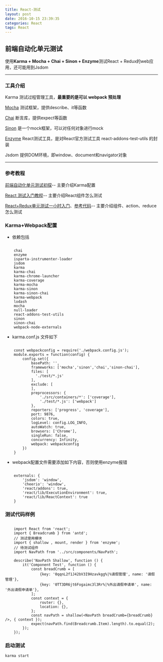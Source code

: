 ```yaml
---
title: React-测试
layout: post
date: 2016-10-15 23:39:35
categories: React
tags: React
---
```


## 前端自动化单元测试

使用**Karma + Mocha + Chai + Sinon + Enzyme**测试React + Redux的web应用，还可能用到Jsdom

---
### 工具介绍

Karma 测试过程管理工具，**最重要的是可以 webpack 预处理**

[Mocha](http://mochajs.org/) 测试框架，提供describe、it等函数

[Chai](http://chaijs.com/api/) 断言库，提供expect等函数

[Sinon](http://sinonjs.org/) 是一个mock框架，可以对任何对象进行mock

[Enzyme](http://airbnb.io/enzyme/) React测试工具，是对React官方测试工具 react-addons-test-utils 的封装

Jsdom 提供DOM环境，即window、document和navigator对象

---
### 参考教程

[前端自动化单元测试初探](http://www.jianshu.com/p/6726c0410650)-- 主要介绍Karma配置

[React 测试入门教程](http://www.ruanyifeng.com/blog/2016/02/react-testing-tutorial.html)-- 主要介绍React组件怎么测试

[React+Redux单元测试一小时入门](https://segmentfault.com/a/1190000006678143?hmsr=toutiao.io&utm_medium=toutiao.io&utm_source=toutiao.io)、[参考代码](https://github.com/cody-lettau/react-redux-starter)-- 主要介绍组件、action、reduce怎么测试

### Karma+Webpack配置

- 依赖包括

```npm install --save-dev 如下依赖

    chai
    enzyme
    isparta-instrumenter-loader
    jsdom
    karma
    karma-chai
    karma-chrome-launcher
    karma-coverage
    karma-mocha
    karma-sinon
    karma-sinon-chai
    karma-webpack
    lodash
    mocha
    null-loader
    react-addons-test-utils
    sinon
    sinon-chai
    webpack-node-externals  
```
    
- karma.conf.js 文件如下

```karma init 生成karma.conf.js修改后

    const webpackconfig = require('./webpack.config.js');
    module.exports = function(config) {
        config.set({
            basePath: '',
            frameworks: ['mocha','sinon','chai','sinon-chai'],
            files: [
              './test/*.js'
            ],
            exclude: [
            ],
            preprocessors: {
                './src/containers/*': ['coverage'],
                './test/*.js': ['webpack']
            },
            reporters: ['progress', 'coverage'],
            port: 9876,
            colors: true,
            logLevel: config.LOG_INFO,
            autoWatch: true,
            browsers: ['Chrome'],
            singleRun: false,
            concurrency: Infinity,
            webpack: webpackconfig
        })
    }
```

- webpack配置文件需要添加如下内容，否则使用enzyme报错

```cfg/test.js中

    externals: {
        'jsdom': 'window',
        'cheerio': 'window',
        'react/addons': true,
        'react/lib/ExecutionEnvironment': true,
        'react/lib/ReactContext': true
    }
```

### 测试代码样例  

```test/navPath.js中

    import React from 'react';
    import { Breadcrumb } from 'antd';
    // 测试使用模块
    import { shallow , mount, render } from 'enzyme';
    // 待测试组件
    import NavPath from '../src/components/NavPath';
    
    describe('NavPath Shallow', function () {
        it('Component Test', function () {
            const breadCrumb = [
                {key: '0qqnL2f1J42bV3I9Hzavkgg%|%请假管理', name: '请假管理'},
                {key: '0TT3DR6jt6Fogaimc3l3Rr%|%外出请假申请单', name: '外出请假申请单'},
            ];
            const context = {
                router: {},
                location: {},
            };
            const navPath = shallow(<NavPath breadCrumb={breadCrumb} />, { context });
            expect(navPath.find(Breadcrumb.Item).length).to.equal(2);
        });
    });
```

### 启动测试

```
karma start
```